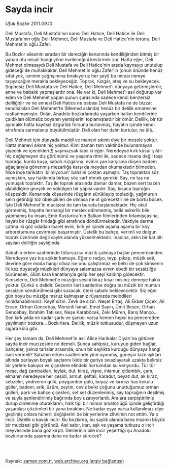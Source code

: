 # Sayda incir

*Ufuk Bozkır 2011.09.10*

<td class="columnist-detail">
<p>Deli Mustafa, Deli Mustafa'nın karısı Deli Hatice, Deli Hatice ile Deli Mustafa'nın oğlu Deli Mehmet, Deli Mustafa ve Deli Hatice'nin torunu, Deli Mehmet'in oğlu Zafer.</p>
<p>
<div id="haberMetinDiv">
<p> Bu Bozkır ailesinin sıradan bir dereciğin kenarında kendiliğinden bitmiş bir yaban otu misali hangi yöne evrileceğini kestirmek zor. Hatta eğer, Deli Mehmet olmasaydı Deli Mustafa ve Deli Hatice'nin arada kaynayıp unutulup gideceği de muhakkaktır. Deli Mehmet'in oğlu Zafer'in (onun önünde henüz sıfat yok, isminin çağrışımına bırakıyoruz her şeyi) bu mirası nereye taşıyacağını merakla bekleyeceğiz. Toprak, rüzgâr, ateş ve su bekleyecek. Şüphesiz Deli Mustafa ve Deli Hatice, Deli Mehmet'i dünyaya getirmişlerdir, anne ve babalık yapmışlardır ona. Ne var ki, Deli Mehmet'i asıl doğurup var eden ve Deli Mehmet yapan şunun şurasında sadece kendi benzersiz deliliğidir ve ne annesi Deli Hatice ne babası Deli Mustafa ne de bizzat kendisi olan Deli Mehmet'te (Memed aslında) henüz bir delilik emaresine rastlanmamıştır. Onlar, Anadolu bozkırlarında yaşarken halkın kendilerine çaldıkları ölümsüz boyanın yemişlerini toplamışlardır bir ömür. Delilik, bir tür ayrıcalık hatta kayıtsız özgürlük forsuna bürünmüş, hayatın içinde kendi etrafında sarmalanıp büyütülmüştür. Deli olan her daim kurtulur, ne âlâ...
<p>Deli Mehmet için dünyada maddi ve manevi sıkıntı diye bir mesele yoktur. Hatta manevi sıkıntı hiç yoktur. Kimi zaman tam vaktinde bulunamayan yiyecek ve içecekleri(!) saymazsak tabii ki eğer. Neredeyse kırk küsur yıldır hiç değişmeyen dış görünümü ve yaşama ritmi ile, sadece insana değil taşa toprağa, kurda kuşa, sabah rüzgârına, evinin yan karşısına düşen badem ağaçlarıyla gönenmiş mezarlığa karşı da meydan okumaktadır bilmeden. Nice ince tarikatın 'bilmiyorum' bahsini çoktan aşmıştır. Taş topraktan söz açmışken, say hakkında birkaç söz sarf etmek gerekir. Say, ne taş ne yumuşak topraktır. Taş ile toprak arasında damar damar, bazen sert bazen alabildiğine gevşek ve sökülgen bir yapısı vardır. Say, kısaca toprağın küspesidir. Kenarında köşesinde rüzgârın sürükleyip topladığı, yağmurun selin getirdiği toz öbekçikleri de olmasa ne ot görecektir ne de börtü böcek. İşte Deli Mehmet'in mucizesi de tam burada başlamaktadır. Hiç okul görmemiş, hayatta herhangi bir meslek edinmemiş, belki askerlik bile yapmamış bu insan, Emir Kusturica'nın Balkan filmlerinden fırlamışçasına, hayatı bir rüzgâr fırıldağı gibi etrafında döndürmektedir. Vaktiyle derme çatma iki göz odadan ibaret evini, kırk yıl içinde aşama aşama bir köy arboretumuna çevirmeyi başarmıştır. Üstelik bu bahçe, verimli ve dolgun toprak üzerinde değil saylık alanda yükselmektedir. İnadına, aklın bir kat altı sayılan deliliğin saylığında. 
<p>Sabahın erken saatlerinde fütursuzca müzik çalmaya başlar penceresinden. Neredeyse yaz kış açıktır kamuya. Eğer o radyo, teyp, pikap, müzik seti, devrine göre moda hangi cihaz ise onu çalıştırmaz ve belki de çok kimsenin ilk kez duyacağı müzikleri dünyaya salamazsa evren ebedi bir sessizliğe bürünecek, ölüm kara kanatlarıyla gelip her şeyi kaldırıp gidecektir. Kimselerin, Deli Mehmet'e müziğin sesini biraz kısar mısınız demeye hakkı yoktur. Çünkü o delidir. Gecenin ileri saatlerine doğru bu müzik bir mumun sessizce söndürülmesi gibi susacak, öteki sabahı bekleyecektir. Siz eğer gün boyu bu müziğe maruz kalmışsanız rüyanızda melodileri mırıldanabilirsiniz. Keyif sizin. Zevk de sizin. Neşet Ertaş, Ali Ekber Çiçek, Ali Ercan, Orhan Gencebay, Mersinli İsmail, Emel Sayın, Ümit Besen, Orhan Gencebay, İbrahim Tatlıses, Neşe Karaböcek, Zeki Müren, Barış Manço... Son kırk yılda ne kadar şarkı ve şarkıcı varsa hemen hepsi bu pencereden yayılmıştır bozkıra... Bozkırlara. Delilik, müzik tutkusudur, düşmeyen uzun sigara külü gibi. 
<p>Her şey tamam da, Deli Mehmet'in asıl Alice Harikalar Diyarı'na götüren sayda incir mucizesine ne demeli. Şunca sahipsiz, kuruyup giden bağlar, bahçeler, yalnız tarlalar arasında, onun bir saylıkta kurduğu dünyaya hangi ismi vermeli? Sabahın erken saatlerinde yine uyanmış, güneşin taze ışıkları altında parlayan boyalı saçlarını ikide bir geriye sıvazlayarak uzakta belirsiz bir yerlere bakıyor ve çiçeklere elindeki hortumdan su veriyordu. Tür tür meşe, dağ zambakları, leylak, dut, kiraz, vişne, ıhlamur, çitlembik, çam, elmanın neredeyse her çeşidi, armut, şeftali, karadut, beyaz dut, ak kiraz, sebzeler, yediveren gülü, peygamber gülü, beyaz ve kırmızı has kokulu güller, badem, erik, üzüm, zeytin, ceviz belki çoğunu unuttuğumuz orman gülleri, park ve bahçe çiçekleri, set set düzenlenmiş, say toprağının deşilmiş ve suyla şenlendirilmiş bağrında boy uzatıyorlardı. Aralara serpiştirilmiş durup dinlenme oturaklarını, halk tipi bir mimar amatörlüğü içinde geliştirdiği yaşanılası çözümleri bir yana bıraktım. Ne kadar eşya varsa kullanılmaz diye geçilmiş onlara hünerli değişlerini de bir yerlerine zihnimin not ettim. Ya o incir. Üstelik o kavak inciri. Bu bozkırda, bu saylık alanda bana insanın büyük bir mucizesi gibi göründü. Asıl sabır, inat, aşk ve yaşama tutkusu o incir meyvesinde bana göz kırptı. Delilerinin bile incir yeşerttiği şu Anadolu bozkırlarında şaşırma daha ne kadar sürecek?</p></p></p></p></div>
</p>


<p><br>
		 </br></p></td>

Kaynak: [zaman.com.tr](http://zaman.com.tr/yazar.do?yazino=1178096), [web.archive.org (arşiv bağlantısı)](http://web.archive.org/web/20111213105516/http://zaman.com.tr/yazar.do?yazino=1178096)

